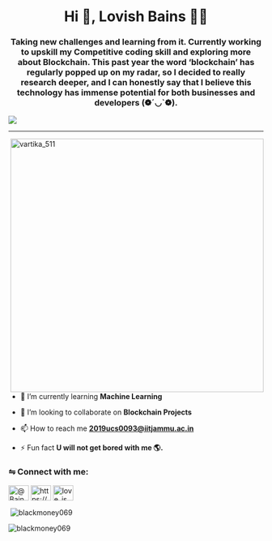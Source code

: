 <h1 align="center">Hi 👋, Lovish Bains 👨🏻</h1>

<h3 align="center">Taking new challenges and learning from it. Currently working to upskill my Competitive coding skill and exploring more about Blockchain. This past year the word ‘blockchain’ has regularly popped up on my radar, so I decided to really research deeper, and I can honestly say that I believe this technology has immense potential for both businesses and developers (❁´◡`❁).</h3>
<img align="centre" src="https://komarev.com/ghpvc/?username=blackmoney069&color="red"&style="plastic" />
<hr>
<a href="#" ><img align="right" height="auto" src="https://media.giphy.com/media/L1R1tvI9svkIWwpVYr/giphy.gif" alt="vartika_511" height="100%" width="500px" /></a>


- 🌱 I’m currently learning **Machine Learning**

- 👯 I’m looking to collaborate on **Blockchain Projects**

- 📫 How to reach me **2019ucs0093@iitjammu.ac.in**

- ⚡ Fun fact **U will not get bored with me 🌎.**

<h3 align="left">⇋ Connect with me:</h3>

<p align="left">
<a href="https://twitter.com/@vartika05" target="blank"><img align="center" src="https://raw.githubusercontent.com/rahuldkjain/github-profile-readme-generator/master/src/images/icons/Social/twitter.svg" alt="@BainsLovish" height="30" width="40" /></a>
<a href="https://linkedin.com/in/vartika-yaduvanshi-162b40198" target="blank"><img align="center" src="https://raw.githubusercontent.com/rahuldkjain/github-profile-readme-generator/master/src/images/icons/Social/linked-in-alt.svg" alt="https://www.linkedin.com/in/loveisbanes/" height="30" width="40" /></a>
<a href="https://instagram.com/vartika_511" target="blank"><img align="center" src="https://raw.githubusercontent.com/rahuldkjain/github-profile-readme-generator/master/src/images/icons/Social/instagram.svg" alt="love_is_bane_s" height="30" width="40" /></a>
</p>



 

<p>&nbsp;<img align="center" src="https://github-readme-stats.vercel.app/api?username=blackmoney069&theme=radical" alt="blackmoney069" /></p>

<p><img align="center" src="https://github-readme-streak-stats.herokuapp.com/?user=blackmoney069&theme=radical" alt="blackmoney069" /></p>



